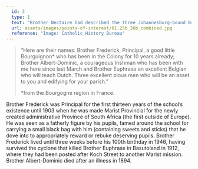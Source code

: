 ```yaml
---
  id: 3
  type: 1
  text: "Brother Nectaire had described the three Johannesburg-bound Brothers to Father Monginoux in a letter written in November 1888."
  url: assets/images/points-of-interest/01.25b_26b_combined.jpg
  reference: "Image: Catholic History Bureau"
---
```

> “Here are their names: Brother Frederick, Principal, a good little Bourguignon* who has been in the Colony for 10 years already; Brother Albert-Dominic, a courageous Irishman who has been with me here since last March and Brother Euphrase an excellent Belgian who will teach Dutch. Three excellent pious men who will be an asset to you and edifying for your parish.”
> 
> <footer>*from the Bourgogne region in France.</footer>

Brother Frederick was Principal for the first thirteen years of the school’s existence until 1903 when he was made Marist Provincial for the newly created administrative Province of South Africa (the first outside of Europe). He was seen as a fatherly figure by his pupils, famed around the school for carrying a small black bag with him (containing sweets and sticks) that he dove into to appropriately reward or rebuke deserving pupils. Brother Frederick lived until three weeks before his 100th birthday in 1946, having survived the cyclone that killed Brother Euphrase in Basutoland in 1912, where they had been posted after Koch Street to another Marist mission. Brother Albert-Dominic died after an illness in 1894.
      
